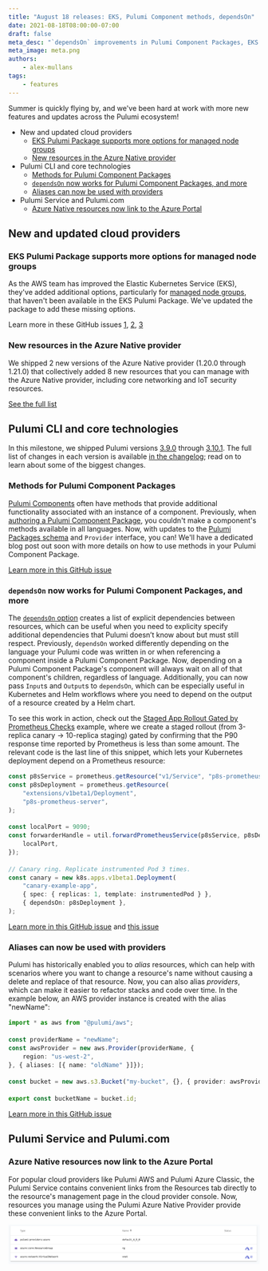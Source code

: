 ```yaml
---
title: "August 18 releases: EKS, Pulumi Component methods, dependsOn"
date: 2021-08-18T08:00:00-07:00
draft: false
meta_desc: "`dependsOn` improvements in Pulumi Component Packages, EKS Package with more managed node group options, support for methods in Pulumi Component Packages"
meta_image: meta.png
authors:
    - alex-mullans
tags:
    - features
---
```


Summer is quickly flying by, and we've been hard at work with more new features and updates across the Pulumi ecosystem!

- New and updated cloud providers
  - [EKS Pulumi Package supports more options for managed node groups](/blog/pulumi-release-notes-m60#eks-pulumi-package-supports-more-options-for-managed-node-groups)
  - [New resources in the Azure Native provider](/blog/pulumi-release-notes-m60#new-resources-in-the-azure-native-provider)
- Pulumi CLI and core technologies
  - [Methods for Pulumi Component Packages](/blog/pulumi-release-notes-m60#methods-for-pulumi-component-packages)
  - [`dependsOn` now works for Pulumi Component Packages, and more](/blog/pulumi-release-notes-m60#dependson-now-works-for-pulumi-component-packages-and-more)
  - [Aliases can now be used with providers](/blog/pulumi-release-notes-m60#aliases-can-now-be-used-with-providers)
- Pulumi Service and Pulumi.com
  - [Azure Native resources now link to the Azure Portal](/blog/pulumi-release-notes-m60#azure-native-resources-now-link-to-the-azure-portal)

<!--more-->

## New and updated cloud providers

### EKS Pulumi Package supports more options for managed node groups

As the AWS team has improved the Elastic Kubernetes Service (EKS), they've added additional options, particularly for [managed node groups](https://aws.amazon.com/about-aws/whats-new/2021/05/amazon-eks-managed-node-groups-adds-support-kubernetes-node-taints/), that haven't been available in the EKS Pulumi Package. We've updated the package to add these missing options.

Learn more in these GitHub issues [1](https://github.com/pulumi/pulumi-eks/issues/612), [2](https://github.com/pulumi/pulumi-eks/issues/565), [3](https://github.com/pulumi/pulumi-eks/issues/583)

### New resources in the Azure Native provider

We shipped 2 new versions of the Azure Native provider (1.20.0 through 1.21.0) that collectively added 8 new resources that you can manage with the Azure Native provider, including core networking and IoT security resources.

[See the full list](https://github.com/pulumi/pulumi-azure-native/blob/master/CHANGELOG.md#1210-2021-08-12)

## Pulumi CLI and core technologies

In this milestone, we shipped Pulumi versions [3.9.0](https://github.com/pulumi/pulumi/releases/tag/v3.9.0) through [3.10.1](https://github.com/pulumi/pulumi/releases/tag/v3.10.1). The full list of changes in each version is available [in the changelog](https://github.com/pulumi/pulumi/releases); read on to learn about some of the biggest changes.

### Methods for Pulumi Component Packages

[Pulumi Components](/docs/intro/concepts/resources#components) often have methods that provide additional functionality associated with an instance of a component. Previously, when [authoring a Pulumi Component Package](/docs/guides/pulumi-packages), you couldn't make a component's methods available in all languages. Now, with updates to the [Pulumi Packages schema](/docs/guides/pulumi-packages/schema) and `Provider` interface, you can! We'll have a dedicated blog post out soon with more details on how to use methods in your Pulumi Component Package.

[Learn more in this GitHub issue](https://github.com/pulumi/pulumi/issues/7072)

### `dependsOn` now works for Pulumi Component Packages, and more

The [`dependsOn` option](/docs/intro/concepts/resources#dependson) creates a list of explicit dependencies between resources, which can be useful when you need to explicity specify additional dependencies that Pulumi doesn’t know about but must still respect. Previously, `dependsOn` worked differently depending on the language your Pulumi code was written in or when referencing a component inside a Pulumi Component Package. Now, depending on a Pulumi Component Package's component will always wait on all of that component's children, regardless of language. Additionally, you can now pass `Input`s and `Output`s to `dependsOn`, which can be especially useful in Kubernetes and Helm workflows where you need to depend on the output of a resource created by a Helm chart.

To see this work in action, check out the [Staged App Rollout Gated by Prometheus Checks](https://github.com/pulumi/examples/tree/ca40203279f393c0c159dadcadc97c6007122997/kubernetes-ts-staged-rollout-with-prometheus) example, where we create a staged rollout (from 3-replica canary -> 10-replica staging) gated by confirming that the P90 response time reported by Prometheus is less than some amount. The relevant code is the last line of this snippet, which lets your Kubernetes deployment depend on a Prometheus resource:

```typescript
const p8sService = prometheus.getResource("v1/Service", "p8s-prometheus-server");
const p8sDeployment = prometheus.getResource(
    "extensions/v1beta1/Deployment",
    "p8s-prometheus-server",
);

const localPort = 9090;
const forwarderHandle = util.forwardPrometheusService(p8sService, p8sDeployment, {
    localPort,
});

// Canary ring. Replicate instrumented Pod 3 times.
const canary = new k8s.apps.v1beta1.Deployment(
    "canary-example-app",
    { spec: { replicas: 1, template: instrumentedPod } },
    { dependsOn: p8sDeployment },
);
```

[Learn more in this GitHub issue](https://github.com/pulumi/pulumi/issues/7542) and [this issue](https://github.com/pulumi/pulumi/issues/5642)

### Aliases can now be used with providers

Pulumi has historically enabled you to _alias_ resources, which can help with scenarios where you want to change a resource's name without causing a delete and replace of that resource. Now, you can also alias _providers_, which can make it easier to refactor stacks and code over time. In the example below, an AWS provider instance is created with the alias "newName":

```typescript
import * as aws from "@pulumi/aws";

const providerName = "newName";
const awsProvider = new aws.Provider(providerName, {
    region: "us-west-2",
}, { aliases: [{ name: "oldName" }]});

const bucket = new aws.s3.Bucket("my-bucket", {}, { provider: awsProvider });

export const bucketName = bucket.id;
```

[Learn more in this GitHub issue](https://github.com/pulumi/pulumi/issues/3979)

## Pulumi Service and Pulumi.com

### Azure Native resources now link to the Azure Portal

For popular cloud providers like Pulumi AWS and Pulumi Azure Classic, the Pulumi Service contains convenient links from the Resources tab directly to the resource's management page in the cloud provider console. Now, resources you manage using the Pulumi Azure Native Provider provide these convenient links to the Azure Portal.

![A screenshot of the Pulumi Service's Resources page showing links to the Azure Portal](azure-native-portal-links.png)
